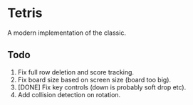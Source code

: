 # Tetris
A modern implementation of the classic.


## Todo
1. Fix full row deletion and score tracking.
2. Fix board size based on screen size (board too big).
3. [DONE] Fix key controls (down is probably soft drop etc).
4. Add collision detection on rotation.

